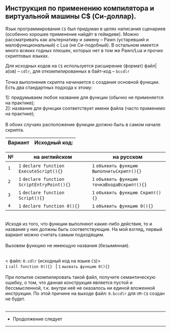 Инструкция по применению компилятора и виртуальной машины C$ (Си-доллар).
-
Язык программирования ```С$``` был придуман в целях написания сценариев (особенно хорошее применение найдёт в геймдеве).
Можно рассматривать как альтернативу и замену – Pawn (устаревший и малофункциональный) с Lua (не Си-подобный).
В остальном имеется много всяких годных плюшек, которых нет в том же Pawn/Lua и прочих скриптовых языках.

Для исходных кодов на ```C$``` используется расширение (формат) файл|а(ов) – `cdlr`, для откомпилированных в байт-код  – `bccdlr` <br><br>
Точка выполнения скрипта начинается с создания основной функции. Есть два стандартных подхода к этому: <br>

1]: придумываем любое название для функции (обычно не применяется на практике);<br>
2]: название для функции соответствует имени файла (часто применимо на практике);<br>
<br>
В обоих случаях расположение функции должно быть в самом начале скрипта. <br>

| Вариант | Исходный код: |
|---------|---------------|

| № | на английском | на русском |
|---------|---------------|------------|
| ```1``` | ```1``` ```declare function ExecuteScript(){}```       | ```1``` ```объявить функцию ВыполнитьСкрипт(){}```     |
| ```2``` | ```1``` ```declare function ScriptEntryPoint(){}```    | ```1``` ```объявить функцию точкаВходаВскрипт(){}```   |
| ```3``` | ```1``` ```declare function Script(){}```              | ```1``` ```объявить функцию Скрипт(){}```              |
| ```4``` | ```1``` ```declare function 0(){}```                   | ```1``` ```объявить функцию 0(){}```                    |
<br>
Исходя из того, что функции выполняют какие-либо действия, то и названия у них должны быть соответствующие. На мой взгляд, первый вариант можно считать самым подходящим.<br>
<br>
Вызовем функцию не имеющую названия (безымянная).<br><br>

< файл: ```0.cdlr``` (исходный код на языке ```C$```)><br>
```1``` ```call function 0(){} ``` | ```1``` ```вызвать функцию 0(){}```<br>
<br>
При попытке скомпилировать такой файл, получите семантическую ошибку, о том, что данная конструкция является пустой и бессмысленной, т.к. внутри неё не оказалось ни единой вложенной инструкции.
По этой причине на выходе файл: ```0.bccdlr``` для ```VM-C$``` создан не будет.<br>
<br>

---------------------
* Продолжение следует
---------------------
